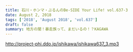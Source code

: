 ```yaml
---
title: 石川・ホンマ・ぶるんのBe-SIDE Your Life! vol.637-3
date: August 2, 2018
tags: ['2018', 'August 2018', 'vol.637']
draft: false
summary: 地方の闇！暴走族って、まだいるの！？KAGAWA
---
```


http://project-phi.ddo.jp/ishikawa/ishikawa637_3.mp3